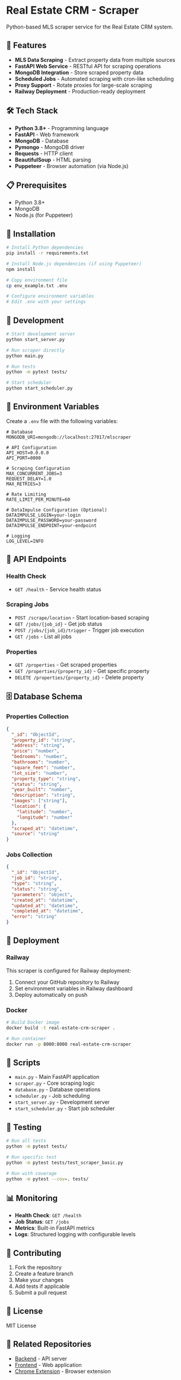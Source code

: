 # Real Estate CRM - Scraper

Python-based MLS scraper service for the Real Estate CRM system.

## 🚀 Features

- **MLS Data Scraping** - Extract property data from multiple sources
- **FastAPI Web Service** - RESTful API for scraping operations
- **MongoDB Integration** - Store scraped property data
- **Scheduled Jobs** - Automated scraping with cron-like scheduling
- **Proxy Support** - Rotate proxies for large-scale scraping
- **Railway Deployment** - Production-ready deployment

## 🛠️ Tech Stack

- **Python 3.8+** - Programming language
- **FastAPI** - Web framework
- **MongoDB** - Database
- **Pymongo** - MongoDB driver
- **Requests** - HTTP client
- **BeautifulSoup** - HTML parsing
- **Puppeteer** - Browser automation (via Node.js)

## 📋 Prerequisites

- Python 3.8+
- MongoDB
- Node.js (for Puppeteer)

## 🔧 Installation

```bash
# Install Python dependencies
pip install -r requirements.txt

# Install Node.js dependencies (if using Puppeteer)
npm install

# Copy environment file
cp env_example.txt .env

# Configure environment variables
# Edit .env with your settings
```

## 🚀 Development

```bash
# Start development server
python start_server.py

# Run scraper directly
python main.py

# Run tests
python -m pytest tests/

# Start scheduler
python start_scheduler.py
```

## 🔐 Environment Variables

Create a `.env` file with the following variables:

```env
# Database
MONGODB_URI=mongodb://localhost:27017/mlscraper

# API Configuration
API_HOST=0.0.0.0
API_PORT=8000

# Scraping Configuration
MAX_CONCURRENT_JOBS=3
REQUEST_DELAY=1.0
MAX_RETRIES=3

# Rate Limiting
RATE_LIMIT_PER_MINUTE=60

# DataImpulse Configuration (Optional)
DATAIMPULSE_LOGIN=your-login
DATAIMPULSE_PASSWORD=your-password
DATAIMPULSE_ENDPOINT=your-endpoint

# Logging
LOG_LEVEL=INFO
```

## 📡 API Endpoints

### Health Check
- `GET /health` - Service health status

### Scraping Jobs
- `POST /scrape/location` - Start location-based scraping
- `GET /jobs/{job_id}` - Get job status
- `POST /jobs/{job_id}/trigger` - Trigger job execution
- `GET /jobs` - List all jobs

### Properties
- `GET /properties` - Get scraped properties
- `GET /properties/{property_id}` - Get specific property
- `DELETE /properties/{property_id}` - Delete property

## 🗄️ Database Schema

### Properties Collection
```json
{
  "_id": "ObjectId",
  "property_id": "string",
  "address": "string",
  "price": "number",
  "bedrooms": "number",
  "bathrooms": "number",
  "square_feet": "number",
  "lot_size": "number",
  "property_type": "string",
  "status": "string",
  "year_built": "number",
  "description": "string",
  "images": ["string"],
  "location": {
    "latitude": "number",
    "longitude": "number"
  },
  "scraped_at": "datetime",
  "source": "string"
}
```

### Jobs Collection
```json
{
  "_id": "ObjectId",
  "job_id": "string",
  "type": "string",
  "status": "string",
  "parameters": "object",
  "created_at": "datetime",
  "updated_at": "datetime",
  "completed_at": "datetime",
  "error": "string"
}
```

## 🚀 Deployment

### Railway

This scraper is configured for Railway deployment:

1. Connect your GitHub repository to Railway
2. Set environment variables in Railway dashboard
3. Deploy automatically on push

### Docker

```bash
# Build Docker image
docker build -t real-estate-crm-scraper .

# Run container
docker run -p 8000:8000 real-estate-crm-scraper
```

## 📝 Scripts

- `main.py` - Main FastAPI application
- `scraper.py` - Core scraping logic
- `database.py` - Database operations
- `scheduler.py` - Job scheduling
- `start_server.py` - Development server
- `start_scheduler.py` - Start job scheduler

## 🧪 Testing

```bash
# Run all tests
python -m pytest tests/

# Run specific test
python -m pytest tests/test_scraper_basic.py

# Run with coverage
python -m pytest --cov=. tests/
```

## 📊 Monitoring

- **Health Check**: `GET /health`
- **Job Status**: `GET /jobs`
- **Metrics**: Built-in FastAPI metrics
- **Logs**: Structured logging with configurable levels

## 🤝 Contributing

1. Fork the repository
2. Create a feature branch
3. Make your changes
4. Add tests if applicable
5. Submit a pull request

## 📄 License

MIT License

## 🔗 Related Repositories

- [Backend](https://github.com/ezraedl/real-estate-crm-backend) - API server
- [Frontend](https://github.com/ezraedl/real-estate-crm-frontend) - Web application
- [Chrome Extension](https://github.com/ezraedl/real-estate-crm-extension) - Browser extension